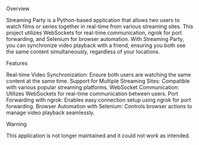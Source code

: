 Overview

Streaming Party is a Python-based application that allows two users to watch films or series together in real-time from various streaming sites. This project utilizes WebSockets for real-time communication, ngrok for port forwarding, and Selenium for browser automation. With Streaming Party, you can synchronize video playback with a friend, ensuring you both see the same content simultaneously, regardless of your locations.

Features

Real-time Video Synchronization: Ensure both users are watching the same content at the same time.
Support for Multiple Streaming Sites: Compatible with various popular streaming platforms.
WebSocket Communication: Utilizes WebSockets for real-time communication between users.
Port Forwarding with ngrok: Enables easy connection setup using ngrok for port forwarding.
Browser Automation with Selenium: Controls browser actions to manage video playback seamlessly.

Warning

This application is not longer maintained and it could not work as intended.
